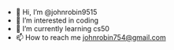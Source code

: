 - 👋 Hi, I’m @johnrobin9515
- 👀 I’m interested in coding
- 🌱 I’m currently learning cs50
- 📫 How to reach me johnrobin754@gmail.com

<!---
johnrobin9515/johnrobin9515 is a ✨ special ✨ repository because its `README.md` (this file) appears on your GitHub profile.
You can click the Preview link to take a look at your changes.
--->
